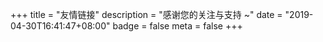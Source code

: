 +++
title = "友情链接"
description = "感谢您的关注与支持 ~"
date = "2019-04-30T16:41:47+08:00"
badge = false
meta = false
+++

<div id="links">
      <style>
            .links-content{
                  margin-top:1rem;
            }
            .link-navigation::after {
                  content: " ";
                  display: block;
                  clear: both;
            }
            
            .card {
                  width: 240px;
                  font-size: 1rem;
                  padding: 10px 20px;
                  border-radius: 4px;
                  transition-duration: 0.15s;
                  margin-bottom: 1rem;
                  display:flex;
            }	
            .card:nth-child(odd) {
                  float: left;
            }
            .card:nth-child(even) {
                  float: left;
            }
            .card a {
                   border:none; 
            }
            .card .ava {
                  width: 3rem!important;
                  height: 3rem!important;
                  margin:0!important;
                  margin-right: 1em!important;
                  border-radius:4px;   
            }
            .card .card-header {
                  font-style: italic;
                  overflow: hidden;
                  width: 100%;
            }
            .card .card-header a {
                  font-style: normal;
                  color: #2bbc8a;
                  font-weight: bold;
                  text-decoration: none;
            }
            .card .card-header a:hover {
                  color: #a166ab;
                  text-decoration: none;
            }
            .card .card-header .info {
                  font-style:normal;
                  color:#a3a3a3;
                  font-size:14px;
                  min-width: 0;
                  overflow: hidden;
                  white-space: nowrap;
            }
            .friends-btn{
                  text-align: center;
                  color: #555!important;
                  background-color: #fff;
                  border-radius: 3px;
                  font-size: 15px;
                  box-shadow: inset 0 0 10px 0 rgba(0,0,0,.35);
                  border: none!important;
                  transition-property: unset;
                  padding: 0 15px;
                  margin: inherit;
            }
            .friends-btn:hover{
                  color: rgb(255, 255, 255) !important;
                  border-radius: 3px;
                  font-size: 15px;
                  box-shadow: inset 0px 0px 10px 0px rgba(0, 0, 0, 0.35);
                  background-image: linear-gradient(90deg, #a166ab 0%, #ef4e7b 25%, #f37055 50%, #ef4e7b 75%, #a166ab 100%);
                  margin: inherit;
            }
      </style>
      <div class="links-content">
            <div class="link-navigation">      
                  <div class="card">
                        <img class="ava" src="/images/friends/reuixiy.png"/>
                        <div class="card-header">
                              <div><a href="https://io-oi.me/" target="_blank">reuixiy</a></div>
                              <div class="info">Viva La Vida</div>
                        </div>
                  </div>
                  <div class="card">
                        <img class="ava" src="/images/friends/dnocm.png"/>
                        <div class="card-header">
                              <div><a href="https://www.dnocm.com/" target="_blank">Dnocm</a></div>
                              <div class="info">若白驹过隙，忽然而已</div>
                        </div>
                  </div>
                  <div class="card">
                        <img class="ava" src="/images/friends/fishstar.jpg"/>
                        <div class="card-header">
                              <div><a href="http://blog.fishstar.me/" target="_blank">游鱼星</a></div>
                              <div class="info">摸鱼火葬场，一直一直爽</div>
                        </div>
                  </div>
                  <div class="card">
                        <img class="ava" src="/images/friends/dlzhang.png"/>
                        <div class="card-header">
                              <div><a href="https://blog.dlzhang.com/" target="_blank">班班碎碎念</a></div>
                              <div class="info">靡革匪因，靡故匪新</div>
                        </div>
                  </div>
                  <div class="card">
                        <img class="ava" src="/images/friends/buaacoder.jpg"/>
                        <div class="card-header">
                              <div><a href="https://buaacoder.github.io/" target="_blank">逗比南波万</a></div>
                              <div class="info">Welcome</div>
                        </div>
                  </div>
                  <div class="card">
                        <img class="ava" src="/images/friends/sanarous.png"/>
                        <div class="card-header">
                              <div><a href="https://bestzuo.cn/" target="_blank">Sanarous</a></div>
                              <div class="info">码农人生</div>
                        </div>
                  </div>
                  <div class="card">
                        <img class="ava" src="/images/friends/zzzain46.jpg"/>
                        <div class="card-header">
                              <div><a href="https://www.52debug.cn/" target="_blank">zzzain46</a></div>
                              <div class="info">能全力以赴不尽力而为</div>
                        </div>
                  </div>
            </div>
      </div>
</div>

## 申请条件

+ 网站能稳定访问，博客内容保持更新。
+ 网站页面允许存在广告，但所占面积不能超过可视范围的 1/3。
+ 网站被谷歌等搜索引擎收录。

## 申请方式

+ 首先将本站链接添加至您的网站，信息如下：

<p id="div-default">
网站名称：荷戟独彷徨<br>
网站地址：<a href="https://www.guanqr.com/" target="_blank">https://www.guanqr.com/</a><br>
网站标志：<a href="https://www.guanqr.com/images/favicon-512x512.png" target="_blank">https://www.guanqr.com/images/favicon-512x512.png</a><br>
网站描述：The Sound of Silence</p>

+ 将您的网站信息按照上述格式发送电子邮件至 <guanqirui@zju.edu.cn>，审核通过后将会添加至该页面中。

## 相关说明

+ 已添加友情链接的网站，如果更换了域名或者标志 LOGO ，请及时和我联系进行修改。
+ 本站的友情链接中包括但不限于互换友链的朋友们，一些我个人认为不错的网站也会添加在该页面中。